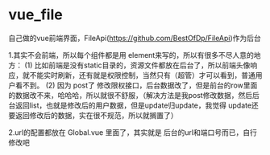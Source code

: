 # vue_file
自己做的vue前端界面，FileApi(https://github.com/BestOfDp/FileApi)作为后台

1.其实不会前端，所以每个组件都是用 element来写的，所以有很多不尽人意的地方：
(1) 比如前端是没有static目录的，资源文件都放在后台了，所以前端头像响应，就不能实时刷新，还有就是权限控制，当然只有（超管）才可以看到，普通用户看不到。
(2) 因为 post了 修改限权接口，后台数据改了，但是前台的row里面的数据改不来，哈哈哈，所以就很不舒服，（解决方法是我post修改数据，然后后台返回list，也就是修改后的用户数据，但是update归update，我觉得 update还要返回修改后的数据，实在很不规范，所以就搁置了）

2.url的配置都放在 Global.vue 里面了，其实就是 后台的url和端口号而已，自行修改吧
